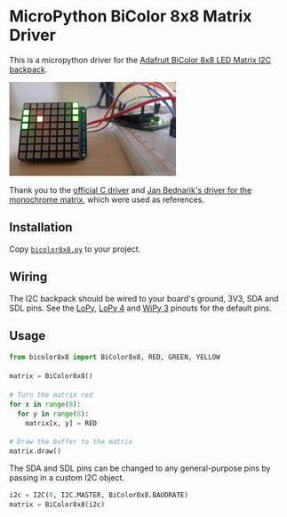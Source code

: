 # MicroPython BiColor 8x8 Matrix Driver

This is a micropython driver for the [Adafruit BiColor 8x8 LED Matrix I2C backpack](https://www.adafruit.com/product/902).

![In action](example.gif)

Thank you to the [official C driver](https://github.com/adafruit/Adafruit_Python_LED_Backpack) and [Jan Bednarik's driver for the monochrome matrix](https://github.com/JanBednarik/micropython-matrix8x8), which were used as references.

## Installation

Copy [`bicolor8x8.py`](bicolor8x8.py) to your project.

## Wiring

The I2C backpack should be wired to your board's ground, 3V3, SDA and SDL pins. See the [LoPy](https://docs.pycom.io/chapter/datasheets/downloads/lopy-pinout.pdf), [LoPy 4](https://docs.pycom.io/chapter/datasheets/downloads/lopy4-pinout.pdf) and [WiPy 3](https://docs.pycom.io/chapter/datasheets/downloads/wipy3-pinout.pdf) pinouts for the default pins.

## Usage

```python
from bicolor8x8 import BiColor8x8, RED, GREEN, YELLOW

matrix = BiColor8x8()

# Turn the matrix red
for x in range(8):
  for y in range(8):
    matrix[x, y] = RED

# Draw the buffer to the matrix
matrix.draw()
```

The SDA and SDL pins can be changed to any general-purpose pins by passing in a custom I2C object.

```python
i2c = I2C(0, I2C.MASTER, BiColor8x8.BAUDRATE)
matrix = BiColor8x8(i2c)
```
